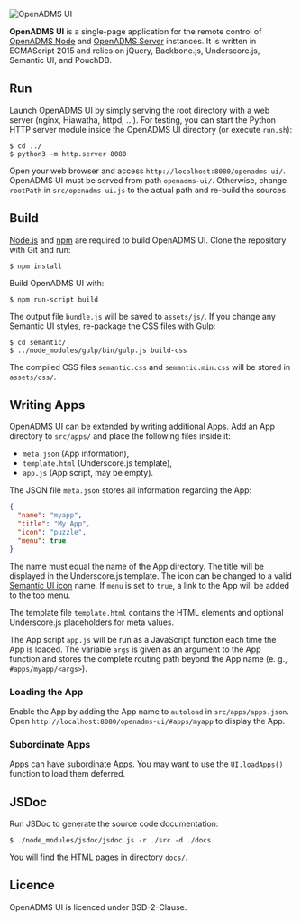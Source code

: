 ![OpenADMS UI](https://www.dabamos.de/github/openadms.png)

**OpenADMS UI** is a single-page application for the remote control of
[OpenADMS Node](https://github.com/dabamos/openadms-node/) and
[OpenADMS Server](https://github.com/dabamos/openadms-server/)
instances. It is written in ECMAScript 2015 and relies on jQuery, Backbone.js,
Underscore.js, Semantic UI, and PouchDB.

## Run
Launch OpenADMS UI by simply serving the root directory with a web server
(nginx, Hiawatha, httpd, …). For testing, you can start the Python HTTP server
module inside the OpenADMS UI directory (or execute ``run.sh``):
```
$ cd ../
$ python3 -m http.server 8080
```
Open your web browser and access ``http://localhost:8080/openadms-ui/``.
OpenADMS UI must be served from path ``openadms-ui/``. Otherwise, change
``rootPath`` in ``src/openadms-ui.js`` to the actual path and re-build the
sources.

## Build
[Node.js](https://nodejs.org/) and [npm](https://www.npmjs.com/) are
required to build OpenADMS UI. Clone the repository with Git and run:
```
$ npm install
```
Build OpenADMS UI with:
```
$ npm run-script build
```
The output file ``bundle.js`` will be saved to ``assets/js/``. If you change
any Semantic UI styles, re-package the CSS files with Gulp:
```
$ cd semantic/
$ ../node_modules/gulp/bin/gulp.js build-css
```
The compiled CSS files ``semantic.css`` and ``semantic.min.css`` will be
stored in ``assets/css/``.

## Writing Apps
OpenADMS UI can be extended by writing additional Apps. Add an App directory to
``src/apps/`` and place the following files inside it:

* ``meta.json`` (App information),
* ``template.html`` (Underscore.js template),
* ``app.js`` (App script, may be empty).

The JSON file ``meta.json`` stores all information regarding the App:
```json
{
  "name": "myapp",
  "title": "My App",
  "icon": "puzzle",
  "menu": true
}
```
The name must equal the name of the App directory. The title will be displayed
in the Underscore.js template. The icon can be changed to a valid
[Semantic UI icon](https://semantic-ui.com/elements/icon.html) name. If
``menu`` is set to ``true``, a link to the App will be added to the top menu.

The template file ``template.html`` contains the HTML elements and optional
Underscore.js placeholders for meta values.

The App script ``app.js`` will be run as a JavaScript function each time the App
is loaded. The variable ``args`` is given as an argument to the App function and
stores the complete routing path beyond the App name (e. g.,
``#apps/myapp/<args>``).

### Loading the App
Enable the App by adding the App name to ``autoload`` in ``src/apps/apps.json``.
Open ``http://localhost:8080/openadms-ui/#apps/myapp`` to display the App.

### Subordinate Apps
Apps can have subordinate Apps. You may want to use the ``UI.loadApps()``
function to load them deferred.

## JSDoc
Run JSDoc to generate the source code documentation:
```
$ ./node_modules/jsdoc/jsdoc.js -r ./src -d ./docs
```
You will find the HTML pages in directory ``docs/``.

## Licence
OpenADMS UI is licenced under BSD-2-Clause.
